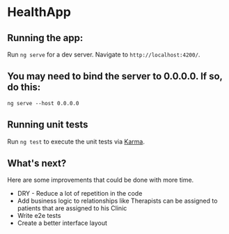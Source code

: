 # HealthApp

## Running the app:
Run `ng serve` for a dev server. Navigate to `http://localhost:4200/`.

## You may need to bind the server to 0.0.0.0. If so, do this:

```
ng serve --host 0.0.0.0
```

## Running unit tests

Run `ng test` to execute the unit tests via [Karma](https://karma-runner.github.io).

## What's next?

Here are some improvements that could be done with more time.

* DRY - Reduce a lot of repetition in the code
* Add business logic to relationships like Therapists can be assigned to patients that are assigned to his Clinic
* Write e2e tests
* Create a better interface layout
